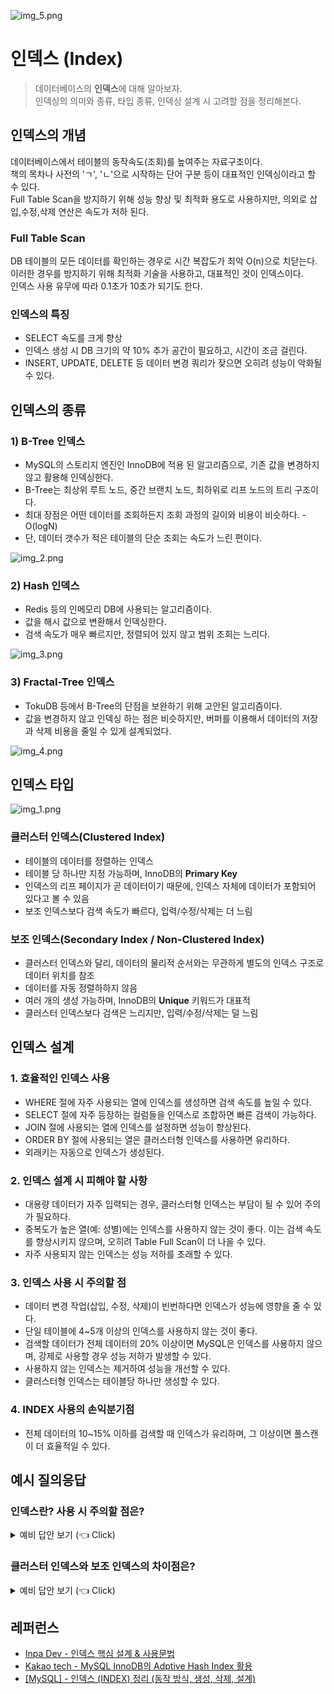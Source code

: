 ![img_5.png](../img/인덱싱/img_5.png)
# 인덱스 (Index)
> 데이터베이스의 **인덱스**에 대해 알아보자.  
> 인덱싱의 의미와 종류, 타입 종류, 인덱싱 설계 시 고려할 점을 정리해본다.

## 인덱스의 개념
데이터베이스에서 테이블의 동작속도(조회)를 높여주는 자료구조이다.  
책의 목차나 사전의 'ㄱ', 'ㄴ'으로 시작하는 단어 구분 등이 대표적인 인덱싱이라고 할 수 있다.  
Full Table Scan을 방지하기 위해 성능 향상 및 최적화 용도로 사용하지만, 의외로 삽입,수정,삭제 연산은 속도가 저하 된다.

### Full Table Scan
DB 테이블의 모든 데이터를 확인하는 경우로 시간 복잡도가 최악 O(n)으로 치닫는다.  
이러한 경우를 방지하기 위해 최적화 기술을 사용하고, 대표적인 것이 인덱스이다.  
인덱스 사용 유무에 따라 0.1초가 10초가 되기도 한다.

### 인덱스의 특징
- SELECT 속도를 크게 향상
- 인덱스 생성 시 DB 크기의 약 10% 추가 공간이 필요하고, 시간이 조금 걸린다.
- INSERT, UPDATE, DELETE 등 데이터 변경 쿼리가 잦으면 오히려 성능이 악화될 수 있다.

## 인덱스의 종류

### 1) B-Tree 인덱스
- MySQL의 스토리지 엔진인 InnoDB에 적용 된 알고리즘으로, 기존 값을 변경하지 않고 활용해 인덱싱한다.
- B-Tree는 최상위 루트 노드, 중간 브랜치 노드, 최하위로 리프 노드의 트리 구조이다.
- 최대 장점은 어떤 데이터를 조회하든지 조회 과정의 길이와 비용이 비슷하다. - O(logN)
- 단, 데이터 갯수가 적은 테이블의 단순 조회는 속도가 느린 편이다. 

![img_2.png](../img/인덱싱/img_2.png)

### 2) Hash 인덱스
- Redis 등의 인메모리 DB에 사용되는 알고리즘이다. 
- 값을 해시 값으로 변환해서 인덱싱한다.
- 검색 속도가 매우 빠르지만, 정렬되어 있지 않고 범위 조회는 느리다.

![img_3.png](../img/인덱싱/img_3.png)

### 3) Fractal-Tree 인덱스
- TokuDB 등에서 B-Tree의 단점을 보완하기 위해 고안된 알고리즘이다.
- 값을 변경하지 않고 인덱싱 하는 점은 비슷하지만, 버퍼를 이용해서 데이터의 저장과 삭제 비용을 줄일 수 있게 설계되었다.

![img_4.png](../img/인덱싱/img_4.png)


## 인덱스 타입
![img_1.png](../img/인덱싱/img_1.png)
### 클러스터 인덱스(Clustered Index)
- 테이블의 데이터를 정렬하는 인덱스
- 테이블 당 하나만 지정 가능하며, InnoDB의 **Primary Key**
- 인덱스의 리프 페이지가 곧 데이터이기 때문에, 인덱스 자체에 데이터가 포함되어 있다고 볼 수 있음
- 보조 인덱스보다 검색 속도가 빠르다, 입력/수정/삭제는 더 느림

### 보조 인덱스(Secondary Index / Non-Clustered Index)
- 클러스터 인덱스와 달리, 데이터의 물리적 순서와는 무관하게 별도의 인덱스 구조로 데이터 위치를 참조
- 데이터를 자동 정렬하하지 않음
- 여러 개의 생성 가능하며, InnoDB의 **Unique** 키워드가 대표적
- 클러스터 인덱스보다 검색은 느리지만, 입력/수정/삭제는 덜 느림

## 인덱스 설계
### 1. 효율적인 인덱스 사용
- WHERE 절에 자주 사용되는 열에 인덱스를 생성하면 검색 속도를 높일 수 있다.
- SELECT 절에 자주 등장하는 컬럼들을 인덱스로 조합하면 빠른 검색이 가능하다.
- JOIN 절에 사용되는 열에 인덱스를 설정하면 성능이 향상된다.
- ORDER BY 절에 사용되는 열은 클러스터형 인덱스를 사용하면 유리하다.
- 외래키는 자동으로 인덱스가 생성된다.

### 2. 인덱스 설계 시 피해야 할 사항
- 대용량 데이터가 자주 입력되는 경우, 클러스터형 인덱스는 부담이 될 수 있어 주의가 필요하다. 
- 중복도가 높은 열(예: 성별)에는 인덱스를 사용하지 않는 것이 좋다. 이는 검색 속도를 향상시키지 않으며, 오히려 Table Full Scan이 더 나을 수 있다. 
- 자주 사용되지 않는 인덱스는 성능 저하를 초래할 수 있다.

### 3. 인덱스 사용 시 주의할 점
- 데이터 변경 작업(삽입, 수정, 삭제)이 빈번하다면 인덱스가 성능에 영향을 줄 수 있다.
- 단일 테이블에 4~5개 이상의 인덱스를 사용하지 않는 것이 좋다.
- 검색할 데이터가 전체 데이터의 20% 이상이면 MySQL은 인덱스를 사용하지 않으며, 강제로 사용할 경우 성능 저하가 발생할 수 있다.
- 사용하지 않는 인덱스는 제거하여 성능을 개선할 수 있다.
- 클러스터형 인덱스는 테이블당 하나만 생성할 수 있다.

###  4. INDEX 사용의 손익분기점
- 전체 데이터의 10~15% 이하를 검색할 때 인덱스가 유리하며, 그 이상이면 풀스캔이 더 효율적일 수 있다.

## 예시 질의응답

### 인덱스란? 사용 시 주의할 점은?

<details>
   <summary> 예비 답안 보기 (👈 Click)</summary>
<br />

인덱스는 데이터베이스에서 테이블의 조회 속도를 높이기 위해 사용하는 자료구조입니다. 책의 목차와 유사하게 데이터 검색 시간을 줄여줍니다.  
인덱스를 사용할 때는 INSERT, UPDATE, DELETE 등 데이터 변경 작업이 많을 경우 오히려 성능 저하가 발생할 수 있습니다. 또한, 데이터의 중복도가 높은 열에 인덱스를 사용하는 것은 효율적이지 않으므로 주의해야 합니다.

</details>

### 클러스터 인덱스와 보조 인덱스의 차이점은?

<details>
   <summary> 예비 답안 보기 (👈 Click)</summary>
<br />

클러스터 인덱스는 테이블의 데이터 자체가 인덱스에 따라 물리적으로 정렬된 구조로, 테이블 당 하나만 생성할 수 있습니다.  
InnoDB의 **Primary Key**가 대표적이며, 인덱스의 리프 페이지가 실제 데이터이므로 검색 속도가 빠릅니다.  
반면, 보조 인덱스는 데이터의 물리적 순서와 무관하게 별도의 인덱스 구조로 데이터 위치를 참조합니다.  
여러 개의 생성이 가능하며, InnoDB의 **Unique** 키워드가 대표적입니다. 클러스터 인덱스보다 검색은 느리지만, 입력/수정/삭제 시 성능 저하가 적습니다.

</details>

## 레퍼런스
- [Inpa Dev - 인덱스 핵심 설계 & 사용문법](https://inpa.tistory.com/entry/MYSQL-%F0%9F%93%9A-%EC%9D%B8%EB%8D%B1%EC%8A%A4index-%ED%95%B5%EC%8B%AC-%EC%84%A4%EA%B3%84-%EC%82%AC%EC%9A%A9-%EB%AC%B8%EB%B2%95-%F0%9F%92%AF-%EC%B4%9D%EC%A0%95%EB%A6%AC#%ED%81%B4%EB%9F%AC%EC%8A%A4%ED%84%B0_%EC%9D%B8%EB%8D%B1%EC%8A%A4_primary_index)
- [Kakao tech - MySQL InnoDB의 Adptive Hash Index 활용](https://tech.kakao.com/posts/319)
- [[MySQL] - 인덱스 (INDEX) 정리 (동작 방식, 생성, 삭제, 설계)](https://rachel0115.tistory.com/entry/MySQL-%EC%9D%B8%EB%8D%B1%EC%8A%A4-INDEX-%EC%A0%95%EB%A6%AC-%EB%8F%99%EC%9E%91-%EB%B0%A9%EC%8B%9D-%EC%83%9D%EC%84%B1-%EC%82%AD%EC%A0%9C-%EC%84%A4%EA%B3%84)

